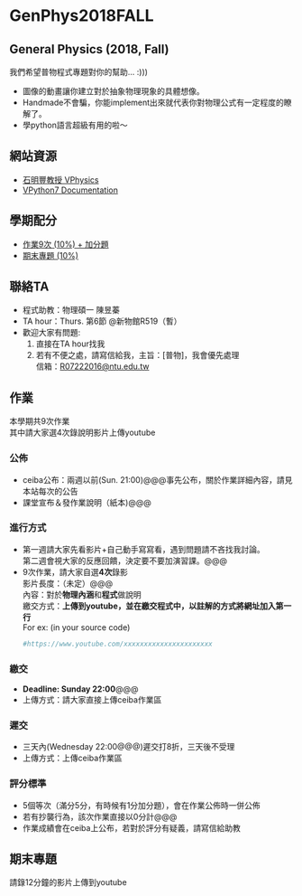 # GenPhys2018FALL
## General Physics (2018, Fall)  
我們希望普物程式專題對你的幫助... :)))  
+ 圖像的動畫讓你建立對於抽象物理現象的具體想像。  
+ Handmade不會騙，你能implement出來就代表你對物理公式有一定程度的瞭解了。  
+ 學python語言超級有用的啦～  
  
## 網站資源  
+ [石明豐教授 VPhysics](http://tcjd71.wixsite.com/vpython)  
+ [VPython7 Documentation](http://www.glowscript.org/docs/VPythonDocs/index.html)  
  
## 學期配分
+ [作業9次 (10%) + 加分題](https://github.com/janice-cat/GenPhys2018FALL/blob/master/README.md#作業)  
+ [期末專題 (10%)](https://github.com/janice-cat/GenPhys2018FALL/blob/master/README.md#期末專題)  
  
## 聯絡TA  
* 程式助教：物理碩一 陳昱蓁  
* TA hour：Thurs. 第6節 @新物館R519（暫）  
* 歡迎大家有問題:  
  1. 直接在TA hour找我  
  2. 若有不便之處，請寫信給我，主旨：[普物]，我會優先處理  
     信箱：R07222016@ntu.edu.tw  
  
## 作業  
本學期共9次作業  
其中請大家選4次錄說明影片上傳youtube  
  
### 公佈  
+ ceiba公布：兩週以前(Sun. 21:00)@@@事先公布，關於作業詳細內容，請見本站每次的公告  
+ 課堂宣布＆發作業說明（紙本)@@@  
  
### 進行方式  
+ 第一週請大家先看影片+自己動手寫寫看，遇到問題請不吝找我討論。  
  第二週會視大家的反應回饋，決定要不要加演習課。@@@  
+ 9次作業，請大家自選**4次**錄影  
  影片長度：（未定）@@@  
  內容：對於**物理內涵**和**程式**做說明  
  繳交方式：**上傳到youtube，並在繳交程式中，以註解的方式將網址加入第一行**  
  For ex: (in your source code)  
  ```python
  #https://www.youtube.com/xxxxxxxxxxxxxxxxxxxxxx
  ```
  
### 繳交  
+ **Deadline: Sunday 22:00**@@@  
+ 上傳方式：請大家直接上傳ceiba作業區  
  
### 遲交  
+ 三天內(Wednesday 22:00@@@)遲交打8折，三天後不受理   
+ 上傳方式：上傳ceiba作業區  
  
### 評分標準  
+ 5個等次（滿分5分，有時候有1分加分題），會在作業公佈時一併公佈  
+ 若有抄襲行為，該次作業直接以0分計@@@  
+ 作業成績會在ceiba上公布，若對於評分有疑義，請寫信給助教  
  
## 期末專題  
請錄12分鐘的影片上傳到youtube  
